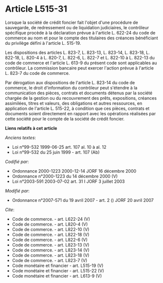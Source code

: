 # Article L515-31

Lorsque la société de crédit foncier fait l'objet d'une procédure de sauvegarde, de redressement ou de liquidation
judiciaires, le contrôleur spécifique procède à la déclaration prévue à l'article L. 622-24 du code de commerce au nom et
pour le compte des titulaires des créances bénéficiant du privilège défini à l'article L. 515-19. 

Les dispositions des articles L. 823-7, L. 823-13, L. 823-14, L. 823-18, L. 822-18, L. 820-4 à L. 820-7, L. 822-6, L. 822-7
et L. 822-10 à L. 822-13 du code de commerce et l'article L. 613-9 du présent code sont applicables au contrôleur. La
commission bancaire peut exercer l'action prévue à l'article L. 823-7 du code de commerce. 

Par dérogation aux dispositions de l'article L. 823-14 du code de commerce, le droit d'information du contrôleur peut
s'étendre à la communication des pièces, contrats et documents détenus par la société chargée de la gestion ou du
recouvrement des prêts, expositions, créances assimilées, titres et valeurs, des obligations et autres ressources, en
application de l'article L. 515-22, à condition que ces pièces, contrats et documents soient directement en rapport avec les
opérations réalisées par cette société pour le compte de la société de crédit foncier.

**Liens relatifs à cet article**

_Anciens textes_:

  - Loi n°99-532 1999-06-25 art. 107 al. 10 à al. 12
  - Loi n°99-532 du 25 juin 1999 - art. 107 (Ab)

_Codifié par_:

  - Ordonnance 2000-1223 2000-12-14 JORF 16 décembre 2000
  - Ordonnance n°2000-1223 du 14 décembre 2000 (V)
  - Loi n°2003-591 2003-07-02 art. 31 I JORF 3 juillet 2003

_Modifié par_:

  - Ordonnance n°2007-571 du 19 avril 2007 - art. 2 () JORF 20 avril 2007

_Cite_:

  - Code de commerce. - art. L622-24 (V)
  - Code de commerce. - art. L820-4 (V)
  - Code de commerce. - art. L822-10 (V)
  - Code de commerce. - art. L822-18 (V)
  - Code de commerce. - art. L822-6 (V)
  - Code de commerce. - art. L823-13 (V)
  - Code de commerce. - art. L823-14 (V)
  - Code de commerce. - art. L823-18 (V)
  - Code de commerce. - art. L823-7 (V)
  - Code monétaire et financier - art. L515-19 (V)
  - Code monétaire et financier - art. L515-22 (V)
  - Code monétaire et financier - art. L613-9 (V)
